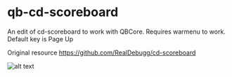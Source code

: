 # qb-cd-scoreboard

An edit of cd-scoreboard to work with QBCore. Requires warmenu to work. Default key is Page Up

Original resource https://github.com/RealDebugg/cd-scoreboard

![alt text](https://forum.cfx.re/uploads/default/optimized/4X/e/5/5/e55122ad3df063f4f99d47b2a49e663f36bbf473_2_523x500.jpeg)
